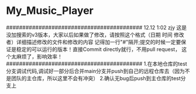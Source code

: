 ﻿# My_Music_Player
##########################################
12.12 1:02 zjy 
这是没加搜索的v3版本，大家以后如果做了修改，请按照这个格式（日期 时间 修改者）详细描述修改的文件和修改的内容
记得加一行"#"隔开;提交的时候一定要保证是稳定的可以运行的版本！直接Commit directly就行，不用pull request，
这个太麻烦了，影响效率！
##########################################
1.在本地仓库的test分支调试代码,调试好一部分后合并main分支并push到自己的远程仓库去（因为不是团队的主仓库，所以这里不会有冲突）
2.确认无bug后push到主仓库的test分支上